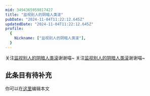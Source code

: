 ```yaml
---
mid: 3494365959817427
title: "监视别人的阴暗人类滚"
pubDate: "2024-11-04T11:22:12.645Z"
updatedDate: "2024-11-04T11:22:12.645Z"
profile:
  {
    Nickname: ["监视别人的阴暗人类滚"],
  }
---
```


关注[监视别人的阴暗人类滚](https://space.bilibili.com/3494365959817427)谢谢喵~ 关注[监视别人的阴暗人类滚](https://space.bilibili.com/3494365959817427)谢谢喵~

## 此条目有待补充
你可以在[这里](https://github.com/Yuhanawa/VTuber.ICU-Content/edit/master/v/监视别人的阴暗人类滚/index.md)编辑本文

